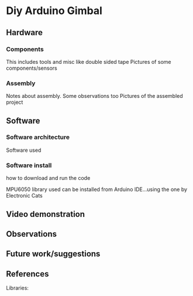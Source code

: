 # Diy Arduino Gimbal

## Hardware

### Components
This includes tools and misc like double sided tape
Pictures of some components/sensors

### Assembly
Notes about assembly. Some observations too
Pictures of the assembled project

## Software

### Software architecture
Software used

### Software install
how to download and run the code

MPU6050 library used can be installed from Arduino IDE...using the one by Electronic Cats

## Video demonstration

## Observations

## Future work/suggestions

## References
Libraries:
